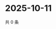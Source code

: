 # 2025-10-11

共 0 条

<!-- BEGIN ZHIHUQUESTIONS -->
<!-- 最后更新时间 Sat Oct 11 2025 17:10:02 GMT+0800 (China Standard Time) -->

<!-- END ZHIHUQUESTIONS -->
